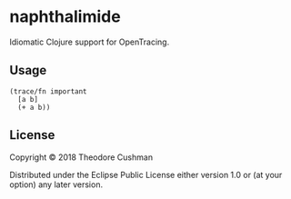 # naphthalimide

Idiomatic Clojure support for OpenTracing.

## Usage

```
(trace/fn important
  [a b]
  (+ a b))
```

## License

Copyright © 2018 Theodore Cushman

Distributed under the Eclipse Public License either version 1.0 or (at
your option) any later version.
